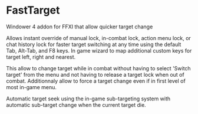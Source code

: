 # FastTarget
Windower 4 addon for FFXI that allow quicker target change

Allows instant override of manual lock, in-combat lock, action menu lock, or chat history lock for faster target switching at any time using the default Tab, Alt-Tab, and F8 keys. In game wizard to map additional custom keys for target left, right and nearest.

This allow to change target while in combat without having to select 'Switch target' from the menu and not having to release a target lock when out of combat. Additionnaly allow to force a target change even if in first level of most in-game menu.

Automatic target seek using the in-game sub-targeting system with automatic sub-target change when the current target die.
